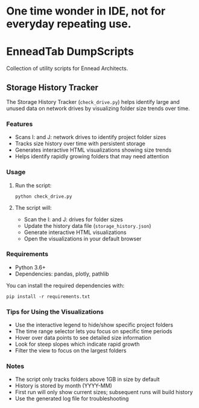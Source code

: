 # One time wonder in IDE, not for everyday repeating use.

# EnneadTab DumpScripts

Collection of utility scripts for Ennead Architects.

## Storage History Tracker

The Storage History Tracker (`check_drive.py`) helps identify large and unused data on network drives by visualizing folder size trends over time.

### Features

- Scans I: and J: network drives to identify project folder sizes
- Tracks size history over time with persistent storage
- Generates interactive HTML visualizations showing size trends
- Helps identify rapidly growing folders that may need attention

### Usage

1. Run the script:
   ```
   python check_drive.py
   ```

2. The script will:
   - Scan the I: and J: drives for folder sizes
   - Update the history data file (`storage_history.json`)
   - Generate interactive HTML visualizations
   - Open the visualizations in your default browser

### Requirements

- Python 3.6+
- Dependencies: pandas, plotly, pathlib

You can install the required dependencies with:
```
pip install -r requirements.txt
```

### Tips for Using the Visualizations

- Use the interactive legend to hide/show specific project folders
- The time range selector lets you focus on specific time periods
- Hover over data points to see detailed size information
- Look for steep slopes which indicate rapid growth
- Filter the view to focus on the largest folders

### Notes

- The script only tracks folders above 1GB in size by default
- History is stored by month (YYYY-MM)
- First run will only show current sizes; subsequent runs will build history
- Use the generated log file for troubleshooting